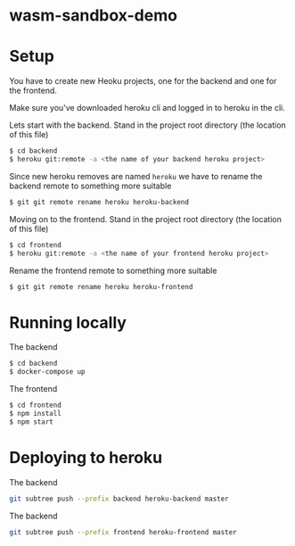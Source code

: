 # wasm-sandbox-demo

# Setup
You have to create new Heoku projects, one for the backend and one for the frontend.

Make sure you've downloaded heroku cli and logged in to heroku in the cli.

Lets start with the backend. Stand in the project root directory (the location
of this file)
```sh
$ cd backend
$ heroku git:remote -a <the name of your backend heroku project>
```

Since new heroku removes are named `heroku` we have to rename the backend
remote to something more suitable
```sh
$ git git remote rename heroku heroku-backend
```

Moving on to the frontend. Stand in the project root directory (the location
of this file)
```sh
$ cd frontend
$ heroku git:remote -a <the name of your frontend heroku project>
```

Rename the frontend remote to something more suitable
```sh
$ git git remote rename heroku heroku-frontend
```

# Running locally
The backend
```sh
$ cd backend
$ docker-compose up
```

The frontend
```sh
$ cd frontend
$ npm install
$ npm start
```

# Deploying to heroku
The backend
```sh
git subtree push --prefix backend heroku-backend master
```

The backend
```sh
git subtree push --prefix frontend heroku-frontend master
```
